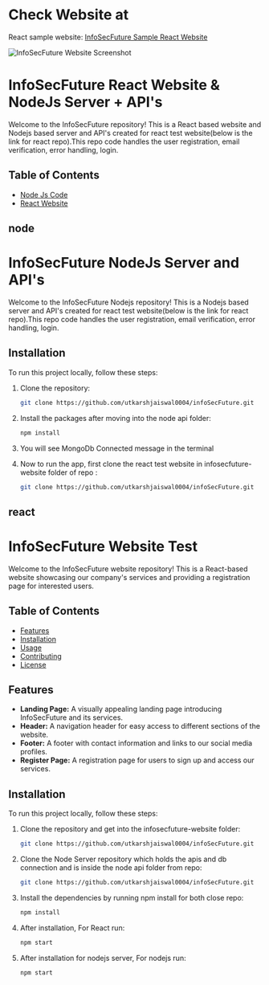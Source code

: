 # Check Website at
React sample website:  [InfoSecFuture Sample React Website](https://bucolic-paprenjak-299acc.netlify.app)

![InfoSecFuture Website Screenshot](./screenshot.png)

# InfoSecFuture React Website & NodeJs Server + API's

Welcome to the InfoSecFuture repository! This is a React based website and Nodejs based server and API's created for react test website(below is the link for react repo).This repo code handles the user registration, email verification, error handling, login.

## Table of Contents
- [Node Js Code](#node)
- [React Website](#react)


## node
# InfoSecFuture NodeJs Server and API's

Welcome to the InfoSecFuture Nodejs repository! This is a Nodejs based server and API's created for react test website(below is the link for react repo).This repo code handles the user registration, email verification, error handling, login.

## Installation

To run this project locally, follow these steps:

1. Clone the repository:

   ```bash
   git clone https://github.com/utkarshjaiswal0004/infoSecFuture.git

2. Install the packages after moving into the node api folder:

   ```bash
   npm install

3. You will see MongoDb Connected message in the terminal


4. Now to run the app, first clone the react test website in infosecfuture-website folder of repo :

   ```bash
   git clone https://github.com/utkarshjaiswal0004/infoSecFuture.git


## react
# InfoSecFuture Website Test

Welcome to the InfoSecFuture website repository! This is a React-based website showcasing our company's services and providing a registration page for interested users.

## Table of Contents
- [Features](#features)
- [Installation](#installation)
- [Usage](#usage)
- [Contributing](#contributing)
- [License](#license)


## Features

- **Landing Page:** A visually appealing landing page introducing InfoSecFuture and its services.
- **Header:** A navigation header for easy access to different sections of the website.
- **Footer:** A footer with contact information and links to our social media profiles.
- **Register Page:** A registration page for users to sign up and access our services.

## Installation

To run this project locally, follow these steps:

1. Clone the repository and get into the infosecfuture-website folder:

   ```bash
   git clone https://github.com/utkarshjaiswal0004/infoSecFuture.git


2. Clone the Node Server repository which holds the apis and db connection and is inside the node api folder from repo:

   ```bash
   git clone https://github.com/utkarshjaiswal0004/infoSecFuture.git

3. Install the dependencies by running npm install for both close repo:

   ```bash
   npm install

4. After installation, For React run:

   ```bash
   npm start

5. After installation for nodejs server, For nodejs run:

   ```bash
   npm start
